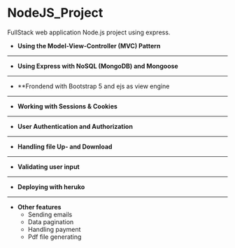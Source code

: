 # NodeJS_Project
FullStack web application Node.js project using express.

* **Using the Model-View-Controller (MVC) Pattern** <br>
***
* **Using Express with NoSQL (MongoDB) and Mongoose** <br>
***
* **Frondend with Bootstrap 5 and ejs as view engine<br>
***
* **Working with Sessions & Cookies** <br>
***
* **User Authentication and Authorization**  <br>
***
* **Handling file Up- and Download**  <br>
***
* **Validating user input** <br>
***
* **Deploying with heruko** <br>
***
* **Other features** <br>
  - Sending emails
  - Data pagination
  - Handling payment
  - Pdf file generating



